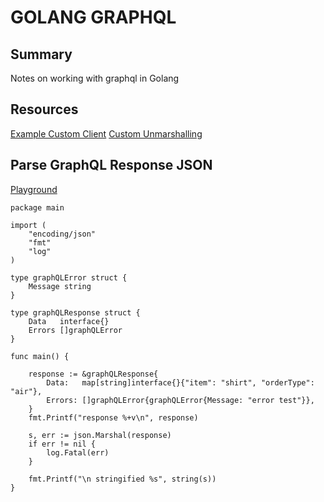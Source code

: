 # GOLANG GRAPHQL

## Summary

Notes on working with graphql in Golang

## Resources

[Example Custom Client](https://gist.github.com/lox/d97691970dbcc666b07b3d858a6fbb95)
[Custom Unmarshalling](https://blog.gopheracademy.com/advent-2017/custom-json-unmarshaler-for-graphql-client/)

## Parse GraphQL Response JSON

[Playground](https://goplay.space/#9fH_1_VTN9r)

```golang
package main

import (
	"encoding/json"
	"fmt"
	"log"
)

type graphQLError struct {
	Message string
}

type graphQLResponse struct {
	Data   interface{}
	Errors []graphQLError
}

func main() {

	response := &graphQLResponse{
		Data:   map[string]interface{}{"item": "shirt", "orderType": "air"},
		Errors: []graphQLError{graphQLError{Message: "error test"}},
	}
	fmt.Printf("response %+v\n", response)

	s, err := json.Marshal(response)
	if err != nil {
		log.Fatal(err)
	}

	fmt.Printf("\n stringified %s", string(s))
}
```
